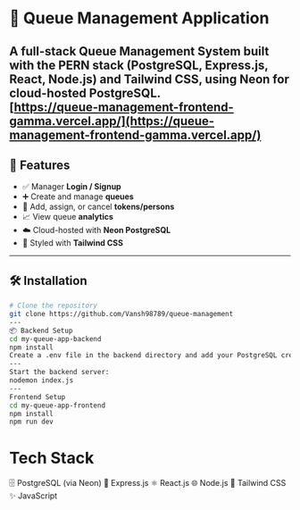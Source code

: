 # 🎫 Queue Management Application

A full-stack **Queue Management System** built with the **PERN stack (PostgreSQL, Express.js, React, Node.js)** and **Tailwind CSS**, using **Neon** for cloud-hosted PostgreSQL.
<br/>
[https://queue-management-frontend-gamma.vercel.app/](https://queue-management-frontend-gamma.vercel.app/)
---

## 🚀 Features

- ✅ Manager **Login / Signup**
- ➕ Create and manage **queues**
- 🎫 Add, assign, or cancel **tokens/persons**
- 📈 View queue **analytics**
- ☁️ Cloud-hosted with **Neon PostgreSQL**
- 💅 Styled with **Tailwind CSS**

---

## 🛠️ Installation

```bash
# Clone the repository
git clone https://github.com/Vansh98789/queue-management
---
📦 Backend Setup
cd my-queue-app-backend
npm install
Create a .env file in the backend directory and add your PostgreSQL credentials.
---
Start the backend server:
nodemon index.js
---
Frontend Setup
cd my-queue-app-frontend
npm install
npm run dev
```
<h1>Tech Stack</h1>
🗄️ PostgreSQL (via Neon)
🚂 Express.js
⚛️ React.js
🌐 Node.js
🎨 Tailwind CSS
✨ JavaScript
